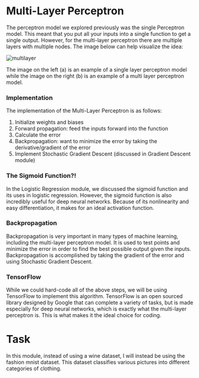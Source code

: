 # Multi-Layer Perceptron
The perceptron model we explored previously was the single Perceptron model. This meant that you put all your inputs into a single function to get a single output. However, for the multi-layer perceptron there are multiple layers with multiple nodes. The image below can help visualize the idea:

![multilayer](https://external-content.duckduckgo.com/iu/?u=https%3A%2F%2Ftse4.explicit.bing.net%2Fth%3Fid%3DOIP.oBTKz-elnata0w5Htvg95AHaD6%26pid%3DApi&f=1)

The image on the left (a) is an example of a single layer perceptron model while the image on the right (b) is an example of a multi layer perceptron model.

### Implementation
The implementation of the Multi-Layer Perceptron is as follows:
1. Initialize weights and biases
2. Forward propagation: feed the inputs forward into the function
3. Calculate the error
4. Backpropagation: want to minimize the error by taking the derivative/gradient of the error
5. Implement Stochastic Gradient Descent (discussed in Gradient Descent module)

### The Sigmoid Function?!
In the Logistic Regression module, we discussed the sigmoid function and its uses in logistic regression. However, the sigmoid function is also incredibly useful for deep neural networks. Because of its nonlinearity and easy differentiation, it makes for an ideal activation function.

### Backpropagation
Backpropagation is very important in many types of machine learning, including the multi-layer perceptron model. It is used to test points and minimize the error in order to find the best possible output given the inputs. Backpropagation is accomplished by taking the gradient of the error and using Stochastic Gradient Descent.

### TensorFlow
While we could hard-code all of the above steps, we will be using TensorFlow to implement this algorithm. TensorFlow is an open sourced library designed by Google that can complete a variety of tasks, but is made especially for deep neural networks, which is exactly what the multi-layer perceptron is. This is what makes it the ideal choice for coding.

# Task
In this module, instead of using a wine dataset, I will instead be using the fashion mnist dataset. This dataset classifies various pictures into different categories of clothing.



